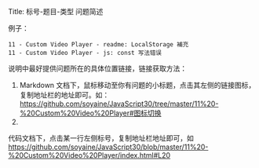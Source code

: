 Title: 标号-题目-类型 问题简述

例子：

```
11 - Custom Video Player - readme: LocalStorage 補充
11 - Custom Video Player - js: const 写法错误
```

说明中最好提供问题所在的具体位置链接，链接获取方法：

1. Markdown
   文档下，鼠标移动至你有问题的小标题，点击其左侧的链接图标，复制地址栏的地址即可。如：https://github.com/soyaine/JavaScript30/tree/master/11%20-%20Custom%20Video%20Player#图标切换
2.
代码文档下，点击某一行左侧标号，复制地址栏地址即可，如 https://github.com/soyaine/JavaScript30/blob/master/11%20-%20Custom%20Video%20Player/index.html#L20
